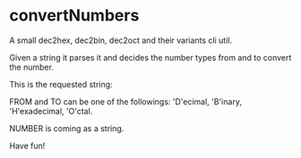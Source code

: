# convertNumbers
A small dec2hex, dec2bin, dec2oct and their variants cli util.

Given a string it parses it and decides the number types from and to convert the number.

This is the requested string: <NUMBER><FROM><TO>

FROM and TO can be one of the followings: 'D'ecimal, 'B'inary, 'H'exadecimal, 'O'ctal.

NUMBER is coming as a string.

Have fun!